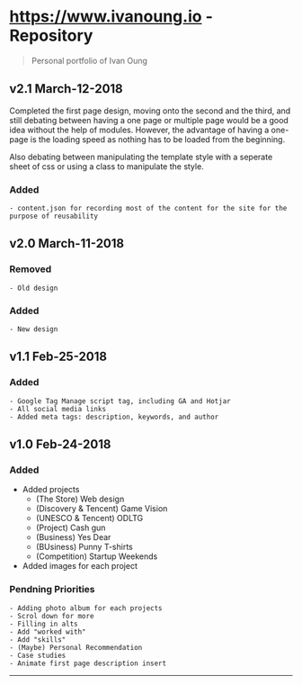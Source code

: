 # https://www.ivanoung.io - Repository
> Personal portfolio of Ivan Oung

## v2.1 March-12-2018
Completed the first page design, moving onto the second and the third, and still debating between having a one page or multiple page would be a good idea without the help of modules. However, the advantage of having a one-page is the loading speed as nothing has to be loaded from the beginning.

Also debating between manipulating the template style with a seperate sheet of css or using a class to manipulate the style.
### Added
    - content.json for recording most of the content for the site for the purpose of reusability
    

## v2.0 March-11-2018
### Removed
    - Old design

### Added
    - New design


## v1.1 Feb-25-2018
### Added
    - Google Tag Manage script tag, including GA and Hotjar
    - All social media links
    - Added meta tags: description, keywords, and author
    

## v1.0 Feb-24-2018
### Added
- Added projects
    - (The Store) Web design
    - (Discovery & Tencent) Game Vision
    - (UNESCO & Tencent) ODLTG
    - (Project) Cash gun
    - (Business) Yes Dear
    - (BUsiness) Punny T-shirts
    - (Competition) Startup Weekends
- Added images for each project

### Pendning Priorities
    - Adding photo album for each projects
    - Scrol down for more
    - Filling in alts
    - Add "worked with"
    - Add "skills"
    - (Maybe) Personal Recommendation
    - Case studies
    - Animate first page description insert

---
[angular]: https://img.shields.io/badge/Framework-Angular-red.svg
[css]: https://img.shields.io/badge/Language-CSS-yellow.svg
[Javascript]: https://img.shields.io/badge/Language-Javascript-green.svg
[Email]: mailto:ivanoung@gmail.com
[Medium]: https://medium.com/@ivanoung
[Twitter]: https://twitter.com/IvanTheChaos
[Facebook]: https://www.facebook.com/ivanoung
[Github]: https://github.com/ivanoung
[Codepen]: https://codepen.io/ivanoung/
[Linkedin]: https://www.linkedin.com/in/ivanoung/
